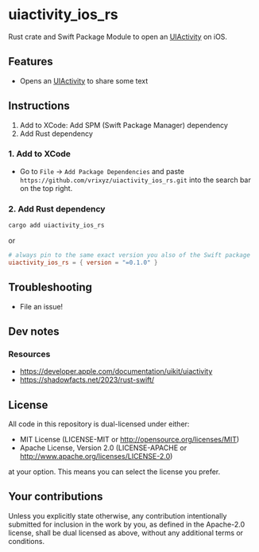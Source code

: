# uiactivity_ios_rs
<!-- 
[![crates.io](https://img.shields.io/crates/v/uiactivity_ios_rs.svg)](https://crates.io/crates/uiactivity_ios_rs)
[![docs.rs](https://docs.rs/uiactivity_ios_rs/badge.svg)](https://docs.rs/uiactivity_ios_rs)
-->

Rust crate and Swift Package Module to open an [UIActivity](https://developer.apple.com/documentation/uikit/uiactivity) on iOS.

<!-- TODO: Demo -->

## Features

* Opens an [UIActivity](https://developer.apple.com/documentation/uikit/uiactivity) to share some text

## Instructions

1. Add to XCode: Add SPM (Swift Package Manager) dependency
2. Add Rust dependency

### 1. Add to XCode

* Go to `File` -> `Add Package Dependencies` and paste `https://github.com/vrixyz/uiactivity_ios_rs.git` into the search bar on the top right.

### 2. Add Rust dependency

```sh
cargo add uiactivity_ios_rs
```

or

```toml
# always pin to the same exact version you also of the Swift package
uiactivity_ios_rs = { version = "=0.1.0" }
```

## Troubleshooting

* File an issue!

## Dev notes

### Resources

- <https://developer.apple.com/documentation/uikit/uiactivity>
- <https://shadowfacts.net/2023/rust-swift/>

## License

All code in this repository is dual-licensed under either:

* MIT License (LICENSE-MIT or <http://opensource.org/licenses/MIT>)
* Apache License, Version 2.0 (LICENSE-APACHE or <http://www.apache.org/licenses/LICENSE-2.0>)

at your option. This means you can select the license you prefer.

## Your contributions

Unless you explicitly state otherwise, any contribution intentionally submitted for inclusion in the work by you, as defined in the Apache-2.0 license, shall be dual licensed as above, without any additional terms or conditions.

